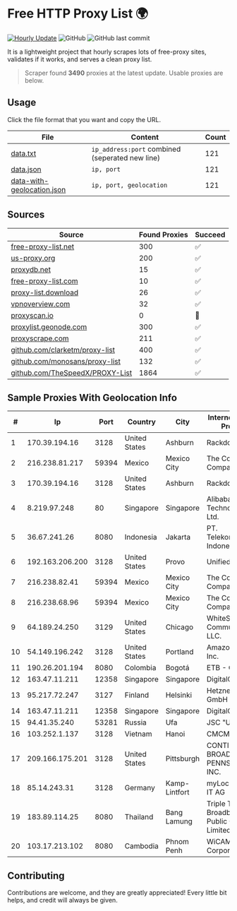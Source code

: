 
# Free HTTP Proxy List 🌍

[![Hourly Update](https://github.com/mertguvencli/http-proxy-list/actions/workflows/main.yml/badge.svg?branch=main)](https://github.com/mertguvencli/http-proxy-list/actions/workflows/main.yml)
![GitHub](https://img.shields.io/github/license/mertguvencli/http-proxy-list)
![GitHub last commit](https://img.shields.io/github/last-commit/mertguvencli/http-proxy-list)

It is a lightweight project that hourly scrapes lots of free-proxy sites, validates if it works, and serves a clean proxy list.


> Scraper found **3490** proxies at the latest update. Usable proxies are below.

## Usage

Click the file format that you want and copy the URL.


|File|Content|Count|
|----|-------|-----|
|[data.txt](https://raw.githubusercontent.com/mertguvencli/http-proxy-list/main/proxy-list/data.txt)|`ip_address:port` combined (seperated new line)|121|
|[data.json](https://raw.githubusercontent.com/mertguvencli/http-proxy-list/main/proxy-list/data.json)|`ip, port`|121|
|[data-with-geolocation.json](https://raw.githubusercontent.com/mertguvencli/http-proxy-list/main/proxy-list/data-with-geolocation.json)|`ip, port, geolocation`|121|

## Sources

|Source|Found Proxies|Succeed|
|------|-------------|-------|
|[free-proxy-list.net](https://free-proxy-list.net)|300|✅|
|[us-proxy.org](https://www.us-proxy.org)|200|✅|
|[proxydb.net](http://proxydb.net)|15|✅|
|[free-proxy-list.com](https://free-proxy-list.com/?page=&port=&type%5B%5D=http&type%5B%5D=https&up_time=0&search=Search)|10|✅|
|[proxy-list.download](https://www.proxy-list.download/HTTP)|26|✅|
|[vpnoverview.com](https://vpnoverview.com/privacy/anonymous-browsing/free-proxy-servers)|32|✅|
|[proxyscan.io](https://www.proxyscan.io)|0|🚫|
|[proxylist.geonode.com](https://proxylist.geonode.com/api/proxy-list?limit=300&page=1&sort_by=lastChecked&sort_type=desc&protocols=http,https)|300|✅|
|[proxyscrape.com](https://api.proxyscrape.com/v2/?request=displayproxies&protocol=http&timeout=10000&country=all&ssl=all&anonymity=all)|211|✅|
|[github.com/clarketm/proxy-list](https://raw.githubusercontent.com/clarketm/proxy-list/master/proxy-list-raw.txt)|400|✅|
|[github.com/monosans/proxy-list](https://raw.githubusercontent.com/monosans/proxy-list/main/proxies/http.txt)|132|✅|
|[github.com/TheSpeedX/PROXY-List](https://raw.githubusercontent.com/TheSpeedX/PROXY-List/master/http.txt)|1864|✅|


## Sample Proxies With Geolocation Info

|#|Ip|Port|Country|City|Internet Service Provider|
|-|--|----|-------|----|-------------------------|
|1|170.39.194.16|3128|United States|Ashburn|Rackdog, LLC|
|2|216.238.81.217|59394|Mexico|Mexico City|The Constant Company|
|3|170.39.194.16|3128|United States|Ashburn|Rackdog, LLC|
|4|8.219.97.248|80|Singapore|Singapore|Alibaba (US) Technology Co., Ltd.|
|5|36.67.241.26|8080|Indonesia|Jakarta|PT. Telekomunikasi Indonesia|
|6|192.163.206.200|3128|United States|Provo|Unified Layer|
|7|216.238.82.41|59394|Mexico|Mexico City|The Constant Company|
|8|216.238.68.96|59394|Mexico|Mexico City|The Constant Company|
|9|64.189.24.250|3129|United States|Chicago|WhiteSky Communications, LLC.|
|10|54.149.196.242|3128|United States|Portland|Amazon.com, Inc.|
|11|190.26.201.194|8080|Colombia|Bogotá|ETB - Colombia|
|12|163.47.11.211|12358|Singapore|Singapore|DigitalOcean|
|13|95.217.72.247|3127|Finland|Helsinki|Hetzner Online GmbH|
|14|163.47.11.211|12358|Singapore|Singapore|DigitalOcean|
|15|94.41.35.240|53281|Russia|Ufa|JSC "Ufanet"|
|16|103.252.1.137|3128|Vietnam|Hanoi|CMCMIENBAC|
|17|209.166.175.201|3128|United States|Pittsburgh|CONTINENTAL BROADBAND PENNSYLVANIA, INC.|
|18|85.14.243.31|3128|Germany|Kamp-Lintfort|myLoc managed IT AG|
|19|183.89.114.25|8080|Thailand|Bang Lamung|Triple T Broadband Public Company Limited|
|20|103.17.213.102|8080|Cambodia|Phnom Penh|WiCAM Corporation Ltd|



## Contributing

Contributions are welcome, and they are greatly appreciated! Every
little bit helps, and credit will always be given.

